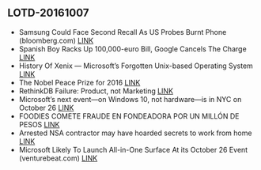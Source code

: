 ## LOTD-20161007

-  Samsung Could Face Second Recall As US Probes Burnt Phone  (bloomberg.com)  [LINK](https://hardware.slashdot.org/story/16/10/07/1353238/samsung-could-face-second-recall-as-us-probes-burnt-phone)
- Spanish Boy Racks Up 100,000-euro Bill, Google Cancels The Charge [LINK](https://freshasfuck.net/2016/10/07/spanish-boy-makes-100000-euro-bill-google-cancels-the-charge/)
- History Of Xenix — Microsoft’s Forgotten Unix-based Operating System [LINK](https://fossbytes.com/xenix-history-microsoft-unix-operating-system/)
- The Nobel Peace Prize for 2016 [LINK](http://www.nobelprize.org/nobel_prizes/peace/laureates/2016/press.html)
- RethinkDB Failure: Product, not Marketing [LINK](http://movingfulcrum.com/rethinkdb-failure-engineering-not-marketing/)
- Microsoft’s next event—on Windows 10, not hardware—is in NYC on October 26 [LINK](http://arstechnica.com/gadgets/2016/10/microsofts-next-event-on-windows-10-not-hardware-is-in-nyc-on-october-26/)
- FOODIES COMETE FRAUDE EN FONDEADORA POR UN MILLÓN DE PESOS [LINK](http://expansion.mx/tecnologia/2016/10/06/foodies-comete-fraude-en-fondeadora-por-un-millon-de-pesos)
- Arrested NSA contractor may have hoarded secrets to work from home [LINK](http://arstechnica.com/tech-policy/2016/10/nsa-leaks-suspect-portrayed-as-a-hoarder-with-minimal-home-computer-security/)
-  Microsoft Likely To Launch All-in-One Surface At its October 26 Event  (venturebeat.com)  [LINK](https://hardware.slashdot.org/story/16/10/07/1853258/microsoft-likely-to-launch-all-in-one-surface-at-its-october-26-event)